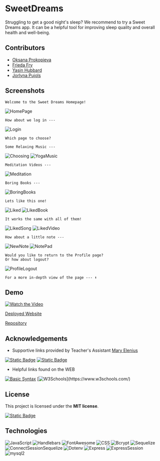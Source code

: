 
# SweetDreams

Struggling to get a good night's sleep? We recommend to try a Sweet Dreams app. It can be a helpful tool for improving sleep quality and overall health and well-being.

## Contributors

- [Oksana Prokopieva](https://github.com/oprokopieva382)
- [Frieda Fry](https://github.com/FriedaHF)
- [Yasin Hubbard](https://github.com/Hubbard1118)
- [Jorlyna Pujols](https://github.com/jorlyna326)


## Screenshots

    Welcome to the Sweet Dreams Homepage!
![HomePage](public\assets\screenshots\SD-homepage.png)

    How about we log in ---
![Login](public\assets\screenshots\SD-login.png)

    Which page to choose?

    Some Relaxing Music ---
![Choosing](public\assets\screenshots\SD-yoga-music.png)
![YogaMusic](public\assets\screenshots\SD-music.png)

    Meditation Videos --- 
![Meditation](public\assets\screenshots\SD-meditation-guide.png)

    Boring Books ---
![BoringBooks](public\assets\screenshots\SD-boring-books.png)

    Lets like this one!
![Liked](public\assets\screenshots\SD-liked.png)
![LikedBook](public\assets\screenshots\SD-liked-book.png)

    It works the same with all of them!
![LikedSong](public\assets\screenshots\SD-liked-song.png)
![LikedVideo](public\assets\screenshots\SD-liked-video.png)

    How about a little note --- 
![NewNote](public\assets\screenshots\SD-new-note.png)
![NotePad](public\assets\screenshots\SD-notepad.png)

    Would you like to return to the Profile page? 
    Or how about logout?
![ProfileLogout](public\assets\screenshots\SD-profile-logout.png)

    For a more in-depth view of the page --- ⬇️

## Demo

[![Watch the Video](public\assets\screenshots\thumbnail.png)](https://vimeo.com/884429182?share%253D)

[Deployed Website](https://sweetdreamsproject-8e54b05db96b.herokuapp.com/)

[Repository](https://github.com/oprokopieva382/sweetDreams)

## Acknowledgements
- Supportive links provided by Teacher's Assistant [Mary Elenius](https://github.com/404pandas)

[![Static Badge](https://img.shields.io/badge/Badges-lightblue?logo=simpleicons&logoColor=black)](https://shields.io/badges)
[![Static Badge](https://img.shields.io/badge/ReadMe-Guide-plum?logo=github)](https://coding-boot-camp.github.io/full-stack/github/professional-readme-guide)

- Helpful links found on the WEB

[![Basic Syntax](https://img.shields.io/badge/Basic-Syntax-blue?logo=markdown)](https://www.markdownguide.org/basic-syntax/)
[![W3Schools](https://img.shields.io/badge/W3Schools-teal?)](https://www.w3schools.com/)

## License

This project is licensed under the **MIT license**.

[![Static Badge](https://img.shields.io/badge/License-MIT-yellow?style=flat&labelcolor=green&color=darkgreen)](https://opensource.org/license/mit/)

## Technologies

![JavaScript](https://img.shields.io/badge/JavaScript-black?logo=javascript)
![Handlebars](https://img.shields.io/badge/Handlebars-black?logo=handlebarsdotjs&logoColor=red)
![FontAwesome](https://img.shields.io/badge/FontAwesome-black?logo=fontawesome)
![CSS](https://img.shields.io/badge/CSS-black?logo=css3&logoColor=blue)
![Bcrypt](https://img.shields.io/badge/Bcrypt-black?)
![Sequelize](https://img.shields.io/badge/Sequelize-black?logo=sequelize)
![ConnectSessionSequelize](https://img.shields.io/badge/ConnectSessionSequelize-black?)
![Dotenv](https://img.shields.io/badge/Dotenv-black?logo=dotenv)
![Express](https://img.shields.io/badge/Express-black?logo=express)
![ExpressSession](https://img.shields.io/badge/ExpressSession-black?)
![mysql2](https://img.shields.io/badge/mysql2-black?)
